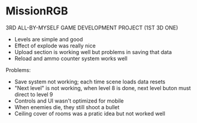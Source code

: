 # MissionRGB
3RD ALL-BY-MYSELF GAME DEVELOPMENT PROJECT (1ST 3D ONE)


+ Levels are simple and good
+ Effect of explode was really nice
+ Upload section is working well but problems in saving that data
+ Reload and ammo counter system works well


Problems:
- Save system not working; each time scene loads data resets
- "Next level" is not working, when level 8 is done, next level buton must direct to level 9
- Controls and UI wasn't optimized for mobile
- When enemies die, they still shoot a bullet
- Ceiling cover of rooms was a pratic idea but not worked well
